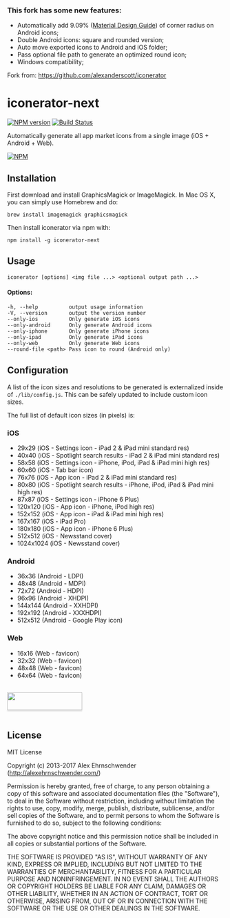 ### This fork has some new features:
- Automatically add 9.09% ([Material Design Guide](https://material.io/design/platform-guidance/android-icons.html#keyline-shapes)) of corner radius on Android icons;
- Double Android icons: square and rounded version;
- Auto move exported icons to Android and iOS folder;
- Pass optional file path to generate an optimized round icon;
- Windows compatibility;

Fork from: https://github.com/alexanderscott/iconerator

# iconerator-next

[![NPM version](https://badge.fury.io/js/iconerator-next.svg)](http://badge.fury.io/js/iconerator-next)
[![Build Status](https://secure.travis-ci.org/mayconmesquita/iconerator-next.png)](http://travis-ci.org/mayconmesquita/iconerator-next)

Automatically generate all app market icons from a single image (iOS + Android + Web).

[![NPM](https://nodei.co/npm/iconerator-next.png?downloads=true)](https://nodei.co/npm/iconerator-next/)


## Installation
First download and install GraphicsMagick or ImageMagick. In Mac OS X, you can simply use Homebrew and do:

`brew install imagemagick graphicsmagick`


Then install iconerator via npm with:

`npm install -g iconerator-next`


## Usage
`iconerator [options] <img file ...> <optional output path ...>`


  
#### Options:

    -h, --help          output usage information
    -V, --version       output the version number
    --only-ios          Only generate iOS icons
    --only-android      Only generate Android icons
    --only-iphone       Only generate iPhone icons
    --only-ipad         Only generate iPad icons
    --only-web          Only generate Web icons
    --round-file <path> Pass icon to round (Android only)
    
    
## Configuration
A list of the icon sizes and resolutions to be generated is externalized inside of `./lib/config.js`.  This can be safely updated to include custom icon sizes.

The full list of default icon sizes (in pixels) is:

### iOS
*  29x29 (iOS - Settings icon - iPad 2 & iPad mini standard res)
*  40x40 (iOS - Spotlight search results - iPad 2 & iPad mini standard res)
*  58x58 (iOS - Settings icon - iPhone, iPod, iPad & iPad mini high res)
*  60x60 (iOS - Tab bar icon)
*  76x76 (iOS - App icon - iPad 2 & iPad mini standard res)
*  80x80 (iOS - Spotlight search results - iPhone, iPod, iPad & iPad mini high res)
*  87x87 (iOS - Settings icon - iPhone 6 Plus)
*  120x120 (iOS - App icon - iPhone, iPod high res)
*  152x152 (iOS - App icon - iPad & iPad mini high res)
*  167x167 (iOS - iPad Pro)
*  180x180 (iOS - App icon - iPhone 6 Plus)
*  512x512 (iOS - Newsstand cover)
*  1024x1024 (iOS - Newsstand cover)

### Android
*  36x36 (Android - LDPI)
*  48x48 (Android - MDPI)
*  72x72 (Android - HDPI)
*  96x96 (Android - XHDPI)
*  144x144 (Android - XXHDPI)
*  192x192 (Android - XXXHDPI)
*  512x512 (Android - Google Play icon)
    

### Web
* 16x16 (Web - favicon)
* 32x32 (Web - favicon)
* 48x48 (Web - favicon)
* 64x64 (Web - favicon)

<br/>
<a href="https://www.buymeacoffee.com/mayconmesquita"><img src="https://www.buymeacoffee.com/assets/img/custom_images/orange_img.png" style="height: 41px !important;width: 174px !important;box-shadow: 0px 3px 2px 0px rgba(190, 190, 190, 0.5) !important;-webkit-box-shadow: 0px 3px 2px 0px rgba(190, 190, 190, 0.5) !important;"  target="_blank"></a>
<br/><br/>

## License

MIT License

Copyright (c) 2013-2017 Alex Ehrnschwender (http://alexehrnschwender.com/)

Permission is hereby granted, free of charge, to any person obtaining
a copy of this software and associated documentation files (the
"Software"), to deal in the Software without restriction, including
without limitation the rights to use, copy, modify, merge, publish,
distribute, sublicense, and/or sell copies of the Software, and to
permit persons to whom the Software is furnished to do so, subject to
the following conditions:

The above copyright notice and this permission notice shall be
included in all copies or substantial portions of the Software.

THE SOFTWARE IS PROVIDED "AS IS", WITHOUT WARRANTY OF ANY KIND,
EXPRESS OR IMPLIED, INCLUDING BUT NOT LIMITED TO THE WARRANTIES OF
MERCHANTABILITY, FITNESS FOR A PARTICULAR PURPOSE AND
NONINFRINGEMENT. IN NO EVENT SHALL THE AUTHORS OR COPYRIGHT HOLDERS BE
LIABLE FOR ANY CLAIM, DAMAGES OR OTHER LIABILITY, WHETHER IN AN ACTION
OF CONTRACT, TORT OR OTHERWISE, ARISING FROM, OUT OF OR IN CONNECTION
WITH THE SOFTWARE OR THE USE OR OTHER DEALINGS IN THE SOFTWARE.